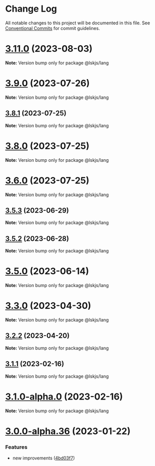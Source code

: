 # Change Log

All notable changes to this project will be documented in this file.
See [Conventional Commits](https://conventionalcommits.org) for commit guidelines.

# [3.11.0](https://github.com/lskjs/lskjs/compare/v3.10.0...v3.11.0) (2023-08-03)

**Note:** Version bump only for package @lskjs/lang





# [3.9.0](https://github.com/lskjs/lskjs/compare/v3.8.1...v3.9.0) (2023-07-26)

**Note:** Version bump only for package @lskjs/lang





## [3.8.1](https://github.com/lskjs/lskjs/compare/v3.8.0...v3.8.1) (2023-07-25)

**Note:** Version bump only for package @lskjs/lang





# [3.8.0](https://github.com/lskjs/lskjs/compare/v3.7.0...v3.8.0) (2023-07-25)

**Note:** Version bump only for package @lskjs/lang





# [3.6.0](https://github.com/lskjs/lskjs/compare/v3.5.4...v3.6.0) (2023-07-25)

**Note:** Version bump only for package @lskjs/lang





## [3.5.3](https://github.com/lskjs/lskjs/compare/v3.5.2...v3.5.3) (2023-06-29)

**Note:** Version bump only for package @lskjs/lang





## [3.5.2](https://github.com/lskjs/lskjs/compare/v3.5.1...v3.5.2) (2023-06-28)

**Note:** Version bump only for package @lskjs/lang





# [3.5.0](https://github.com/lskjs/lskjs/compare/v3.4.0...v3.5.0) (2023-06-14)

**Note:** Version bump only for package @lskjs/lang





# [3.3.0](https://github.com/lskjs/lskjs/compare/v3.2.2...v3.3.0) (2023-04-30)

**Note:** Version bump only for package @lskjs/lang





## [3.2.2](https://github.com/lskjs/lskjs/compare/v3.2.1...v3.2.2) (2023-04-20)

**Note:** Version bump only for package @lskjs/lang





## [3.1.1](https://github.com/lskjs/lskjs/compare/v3.1.0-alpha.2...v3.1.1) (2023-02-16)

**Note:** Version bump only for package @lskjs/lang





# [3.1.0-alpha.0](https://github.com/lskjs/lskjs/compare/v3.0.0-alpha.37...v3.1.0-alpha.0) (2023-02-16)

**Note:** Version bump only for package @lskjs/lang





# [3.0.0-alpha.36](https://github.com/lskjs/lskjs/compare/v3.0.0-alpha.35...v3.0.0-alpha.36) (2023-01-22)


### Features

* new improvements ([4bd03f7](https://github.com/lskjs/lskjs/commit/4bd03f7bbcb5da14430924631e8a795420bfdf71))
